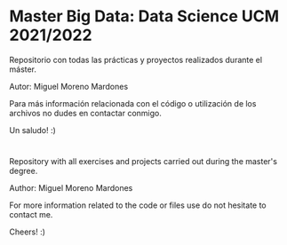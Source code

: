 # Master Big Data: Data Science UCM 2021/2022
Repositorio con todas las prácticas y proyectos realizados durante el máster.

Autor: Miguel Moreno Mardones

Para más información relacionada con el código o utilización de los archivos no dudes en contactar conmigo.

Un saludo! :)

# 
Repository with all exercises and projects carried out during the master's degree.

Author: Miguel Moreno Mardones

For more information related to the code or files use do not hesitate to contact me.

Cheers! :)
